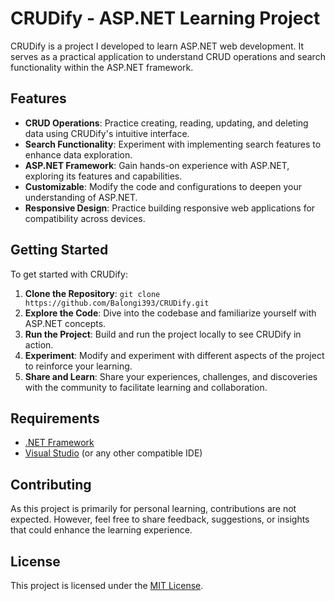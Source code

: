 # CRUDify - ASP.NET Learning Project

CRUDify is a project I developed to learn ASP.NET web development. It serves as a practical application to understand CRUD operations and search functionality within the ASP.NET framework.

## Features

- **CRUD Operations**: Practice creating, reading, updating, and deleting data using CRUDify's intuitive interface.
- **Search Functionality**: Experiment with implementing search features to enhance data exploration.
- **ASP.NET Framework**: Gain hands-on experience with ASP.NET, exploring its features and capabilities.
- **Customizable**: Modify the code and configurations to deepen your understanding of ASP.NET.
- **Responsive Design**: Practice building responsive web applications for compatibility across devices.

## Getting Started

To get started with CRUDify:

1. **Clone the Repository**: `git clone https://github.com/Balongi393/CRUDify.git`
2. **Explore the Code**: Dive into the codebase and familiarize yourself with ASP.NET concepts.
3. **Run the Project**: Build and run the project locally to see CRUDify in action.
4. **Experiment**: Modify and experiment with different aspects of the project to reinforce your learning.
5. **Share and Learn**: Share your experiences, challenges, and discoveries with the community to facilitate learning and collaboration.

## Requirements

- [.NET Framework](https://dotnet.microsoft.com/download)
- [Visual Studio](https://visualstudio.microsoft.com/downloads/) (or any other compatible IDE)

## Contributing

As this project is primarily for personal learning, contributions are not expected. However, feel free to share feedback, suggestions, or insights that could enhance the learning experience.

## License

This project is licensed under the [MIT License](LICENSE).
